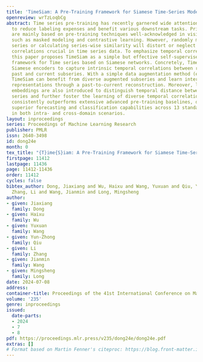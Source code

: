 ```yaml
---
title: 'TimeSiam: A Pre-Training Framework for Siamese Time-Series Modeling'
openreview: wrTzLoqbCg
abstract: Time series pre-training has recently garnered wide attention for its potential
  to reduce labeling expenses and benefit various downstream tasks. Prior methods
  are mainly based on pre-training techniques well-acknowledged in vision or language,
  such as masked modeling and contrastive learning. However, randomly masking time
  series or calculating series-wise similarity will distort or neglect inherent temporal
  correlations crucial in time series data. To emphasize temporal correlation modeling,
  this paper proposes TimeSiam as a simple but effective self-supervised pre-training
  framework for Time series based on Siamese networks. Concretely, TimeSiam pre-trains
  Siamese encoders to capture intrinsic temporal correlations between randomly sampled
  past and current subseries. With a simple data augmentation method (e.g. masking),
  TimeSiam can benefit from diverse augmented subseries and learn internal time-dependent
  representations through a past-to-current reconstruction. Moreover, learnable lineage
  embeddings are also introduced to distinguish temporal distance between sampled
  series and further foster the learning of diverse temporal correlations. TimeSiam
  consistently outperforms extensive advanced pre-training baselines, demonstrating
  superior forecasting and classification capabilities across 13 standard benchmarks
  in both intra- and cross-domain scenarios.
layout: inproceedings
series: Proceedings of Machine Learning Research
publisher: PMLR
issn: 2640-3498
id: dong24e
month: 0
tex_title: "{T}ime{S}iam: A Pre-Training Framework for Siamese Time-Series Modeling"
firstpage: 11412
lastpage: 11436
page: 11412-11436
order: 11412
cycles: false
bibtex_author: Dong, Jiaxiang and Wu, Haixu and Wang, Yuxuan and Qiu, Yun-Zhong and
  Zhang, Li and Wang, Jianmin and Long, Mingsheng
author:
- given: Jiaxiang
  family: Dong
- given: Haixu
  family: Wu
- given: Yuxuan
  family: Wang
- given: Yun-Zhong
  family: Qiu
- given: Li
  family: Zhang
- given: Jianmin
  family: Wang
- given: Mingsheng
  family: Long
date: 2024-07-08
address:
container-title: Proceedings of the 41st International Conference on Machine Learning
volume: '235'
genre: inproceedings
issued:
  date-parts:
  - 2024
  - 7
  - 8
pdf: https://proceedings.mlr.press/v235/dong24e/dong24e.pdf
extras: []
# Format based on Martin Fenner's citeproc: https://blog.front-matter.io/posts/citeproc-yaml-for-bibliographies/
---
```

